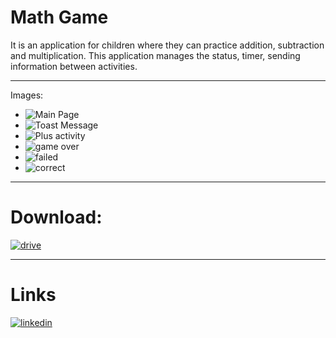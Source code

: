 # Math Game

It is an application for children where they can practice addition, subtraction and multiplication. 
This application manages the status, timer, sending information between activities. 

---
Images:
- ![Main Page](https://github.com/SrbastianM/Math-Game/assets/61092885/20f7871f-9e46-4455-8935-66c6f7c9c2ea)
- ![Toast Message](https://github.com/SrbastianM/Math-Game/assets/61092885/0d1be9ea-5e27-4f4f-b8a6-ff7ee4017cb2)
- ![Plus activity](https://github.com/SrbastianM/Math-Game/assets/61092885/49900cf1-cf40-4579-a75e-f7d7583ab9e6)
- ![game over](https://github.com/SrbastianM/Math-Game/assets/61092885/791c2596-b9d9-4979-9885-f886c91e480d)
- ![failed](https://github.com/SrbastianM/Math-Game/assets/61092885/f1dbb213-fd78-437a-a68a-2c8981a44017)
- ![correct](https://github.com/SrbastianM/Math-Game/assets/61092885/be69bc42-1190-4fa8-90d6-4004c4b8547a)

---
# Download:

[![drive](https://img.shields.io/badge/drive-0A66C2?style=for-the-badge&logo=drive&logoColor=white)](https://www.linkedin.com/in/srbastianm/)

---
# Links
[![linkedin](https://img.shields.io/badge/linkedin-0A66C2?style=for-the-badge&logo=linkedin&logoColor=white)](https://www.linkedin.com/in/srbastianm/)
